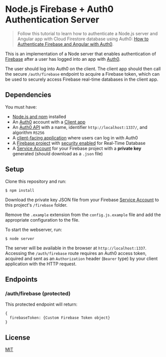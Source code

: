 # Node.js Firebase + Auth0 Authentication Server

> Follow this tutorial to learn how to authenticate a Node.js server and Angular app with Cloud Firestore database using Auth0: [How to Authenticate Firebase and Angular with Auth0](https://auth0.com/blog/how-to-authenticate-firebase-and-angular-with-auth0-part-1/).

This is an implementation of a Node server that enables authentication of [Firebase](https://firebase.google.com/) after a user has logged into an app with [Auth0](https://auth0.com).

The user should log into Auth0 on the client. The client app should then call the secure `/auth/firebase` endpoint to acquire a Firebase token, which can be used to securely access Firebase real-time databases in the client app.


## Dependencies

You must have:

* [Node.js and npm](https://nodejs.org) installed
* An [Auth0](https://auth0.com) account with a [Client app](https://manage.auth0.com/#/clients)
* An [Auth0 API](https://manage.auth0.com/#/apis) with a name, identifier `http://localhost:1337/`, and algorithm `RS256`
* A [client-facing application](https://auth0.com/docs/quickstarts) where users can log in with Auth0
* A [Firebase project](https://console.firebase.google.com/u/0/) with [security enabled](https://firebase.google.com/docs/database/security/quickstart#sample-rules) for Real-Time Database
* A [Service Account](https://console.firebase.google.com/project/_/settings/serviceaccounts/adminsdk) for your Firebase project with a **private key** generated (should download as a `.json` file)

## Setup

Clone this repository and run:

```
$ npm install
```

Download the private key JSON file from your Firebase [Service Account](https://console.firebase.google.com/project/_/settings/serviceaccounts/adminsdk) to this project's `/firebase` folder.

Remove the `.example` extension from the `config.js.example` file and add the appropriate configuration to the file.

To start the webserver, run:

```
$ node server
```

The server will be available in the browser at `http://localhost:1337`. Accessing the `/auth/firebase` route requires an Auth0 access token, acquired and sent as an `Authorization` header (`Bearer` type) by your client application with the HTTP request.

## Endpoints

### /auth/firebase (protected)

This protected endpoint will return:

```
{
  firebaseToken: {Custom Firebase Token object}
}
```
## License

[MIT](LICENSE)
